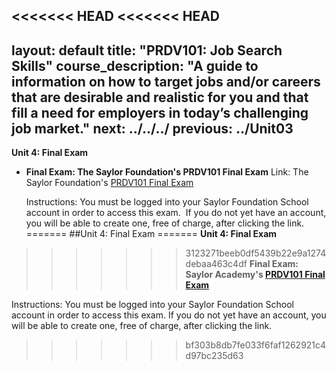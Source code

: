 <<<<<<< HEAD
<<<<<<< HEAD
---
layout: default
title: "PRDV101: Job Search Skills"
course_description: "A guide to information on how to target jobs and/or careers that are desirable and realistic for you and that fill a need for employers in today’s challenging job market."
next: ../../../
previous: ../Unit03
---
**Unit 4: Final Exam** <span id="4"></span> 
-   **Final Exam: The Saylor Foundation's PRDV101 Final Exam**
    Link: The Saylor Foundation's [PRDV101 Final
    Exam](http://school.saylor.org/mod/quiz/view.php?id=884)  
      
     Instructions: You must be logged into your Saylor Foundation School
    account in order to access this exam.  If you do not yet have an
    account, you will be able to create one, free of charge, after
    clicking the link. 
=======
##Unit 4: Final Exam
=======
**Unit 4: Final Exam** <span id="4"></span>
>>>>>>> 3123271beeb0df5439b22e9a1274debaa463c4df
**Final Exam: Saylor Academy's [PRDV101 Final Exam](http://school.saylor.org/mod/quiz/view.php?id=884)**

Instructions: You must be logged into your Saylor Foundation School account in order to access this exam. If you do not yet have an account, you will be able to create one, free of charge, after clicking the link.
>>>>>>> bf303b8db7fe033f6faf1262921c4d97bc235d63


